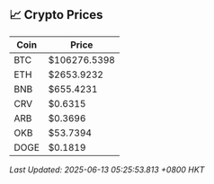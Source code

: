 ## 📈 Crypto Prices

| Coin | Price |
| ---- | ----- |
| BTC | $106276.5398 |
| ETH | $2653.9232 |
| BNB | $655.4231 |
| CRV | $0.6315 |
| ARB | $0.3696 |
| OKB | $53.7394 |
| DOGE | $0.1819 |

_Last Updated: 2025-06-13 05:25:53.813 +0800 HKT_